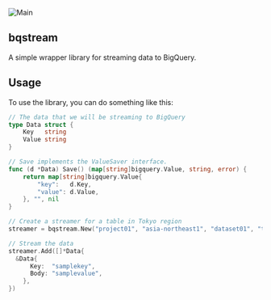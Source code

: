 ![Main](https://github.com/flowerinthenight/bqstream/workflows/Main/badge.svg)

## bqstream

A simple wrapper library for streaming data to BigQuery.

## Usage

To use the library, you can do something like this:

```go
// The data that we will be streaming to BigQuery
type Data struct {
	Key   string
	Value string
}

// Save implements the ValueSaver interface.
func (d *Data) Save() (map[string]bigquery.Value, string, error) {
	return map[string]bigquery.Value{
		"key":   d.Key,
		"value": d.Value,
	}, "", nil
}

// Create a streamer for a table in Tokyo region
streamer = bqstream.New("project01", "asia-northeast1", "dataset01", "table01")

// Stream the data
streamer.Add([]*Data{
  &Data{
	  Key:  "samplekey",
	  Body: "samplevalue",
	},
})
```
